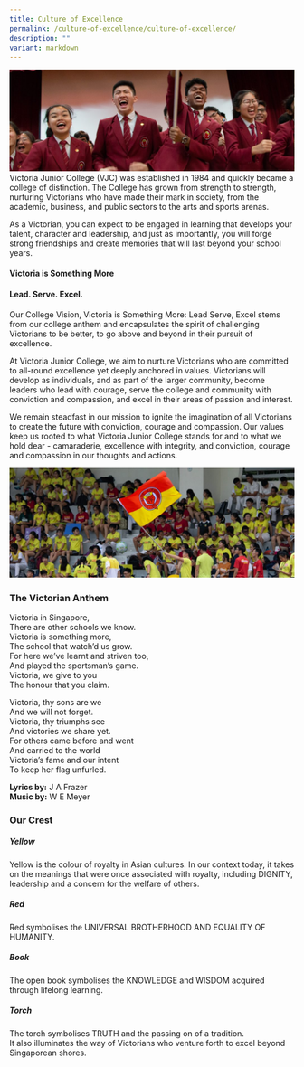 ```yaml
---
title: Culture of Excellence
permalink: /culture-of-excellence/culture-of-excellence/
description: ""
variant: markdown
---
```

![](/images/Culture-of-Excellence-banner-1024x365.jpg)
Victoria Junior College (VJC) was established in 1984 and quickly became a college of distinction. The College has grown from strength to strength, nurturing Victorians who have made their mark in society, from the academic, business, and public sectors to the arts and sports arenas.  
  
As a Victorian, you can expect to be engaged in learning that develops your talent, character and leadership, and just as importantly, you will forge strong friendships and create memories that will last beyond your school years.

#### Victoria is Something More

#### Lead. Serve. Excel.

Our College Vision, Victoria is Something More: Lead Serve, Excel stems from our college anthem and encapsulates the spirit of challenging Victorians to be better, to go above and beyond in their pursuit of excellence. 

At Victoria Junior College, we aim to nurture Victorians who are committed to all-round excellence yet deeply anchored in values. Victorians will develop as individuals, and as part of the larger community, become leaders who lead with courage, serve the college and community with conviction and compassion, and excel in their areas of passion and interest.

We remain steadfast in our mission to ignite the imagination of all Victorians to create the future with conviction, courage and compassion. Our values keep us rooted to what Victoria Junior College stands for and to what we hold dear - camaraderie, excellence with integrity, and conviction, courage and compassion in our thoughts and actions.

![](/images/Crest-and-Anthem-Banner-1-1024x394.jpg)
### The Victorian Anthem

Victoria in Singapore,  
There are other schools we know.  
Victoria is something more,  
The school that watch’d us grow.  
For here we’ve learnt and striven too,  
And played the sportsman’s game.  
Victoria, we give to you  
The honour that you claim.

Victoria, thy sons are we  
And we will not forget.  
Victoria, thy triumphs see  
And victories we share yet.  
For others came before and went  
And carried to the world  
Victoria’s fame and our intent  
To keep her flag unfurled.

**Lyrics by:** J A Frazer  
**Music by:** W E Meyer

### Our Crest

##### **Yellow**

Yellow is the colour of royalty in Asian cultures. In our context today, it takes on the meanings that were once associated with royalty, including DIGNITY, leadership and a concern for the welfare of others.

##### **Red**

Red symbolises the UNIVERSAL BROTHERHOOD AND EQUALITY OF HUMANITY.

##### **Book**

The open book symbolises the KNOWLEDGE and WISDOM acquired through lifelong learning.

##### **Torch**

The torch symbolises TRUTH and the passing on of a tradition.  
It also illuminates the way of Victorians who venture forth to excel beyond Singaporean shores.